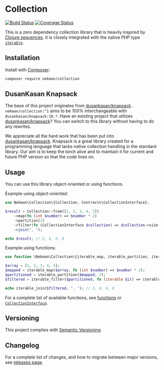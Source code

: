 # Collection

[![Build Status](https://circleci.com/gh/Ekman/collection.svg?style=svg)](https://app.circleci.com/pipelines/github/Ekman/collection)
[![Coverage Status](https://coveralls.io/repos/github/Ekman/collection/badge.svg?branch=master)](https://coveralls.io/github/Ekman/collection?branch=master)

This is a zero dependency collection library that is heavily inspired
by [Clojure sequences](https://clojure.org/reference/sequences). It is closely integrated with the native PHP
type [`iterable`](https://www.php.net/manual/en/language.types.iterable.php).

## Installation

Install with [Composer](https://getcomposer.org/):

```bash
composer require nekman/collection
```

## DusanKasan Knapsack

The base of this project originates from [dusankasan/knapsack](https://github.com/DusanKasan/Knapsack)
. `nekman/collection:^1` aims to be 100% interchangeable with `dusankasan/knapsack:10.*`. Have an existing project that
utilizes [dusankasan/knapsack](https://github.com/DusanKasan/Knapsack)? You can switch to this library without having to
do any rewrites.

We appreciate all the hard work that has been put into [dusankasan/knapsack](https://github.com/DusanKasan/Knapsack).
Knapsack is a great library created for a programming language that lacks native collection handling in the standard
library. Our aim is to keep the torch alive and to maintain it for current and future PHP version so that the code lives
on.

## Usage

You can use this library object-oriented or using functions.

Example using object-oriented:

```php
use Nekman\Collection\{Collection, Contracts\CollectionInterface};

$result = Collection::from([1, 2, 3, 4, 5])
    ->map(fn (int $number) => $number * 2)
    ->partition(2)
    ->filter(fn (CollectionInterface $collection) => $collection->size() < 10)
    ->join(", ");

echo $result; // 2, 4, 6, 8
```

Example using functions:

```php
use function \Nekman\Collection\{iterable_map, iterable_partition, iterable_filter, iterable_size, iterable_join};

$array = [1, 2, 3, 4, 5];
$mapped = iterable_map($array, fn (int $number) => $number * 2);
$partitioned = iterable_partition($mapped, 2);
$filtered = iterable_filter($partitioned, fn (iterable $it) => iterable_size($it) < 10);

echo iterable_join($filtered, ", "); // 2, 4, 6, 8
```

For a complete list of available functions, see [functions](src/operations.php)
or [`CollectionInterface`](src/Contracts/CollectionInterface.php).

## Versioning

This project complies with [Semantic Versioning](https://semver.org/).

## Changelog

For a complete list of changes, and how to migrate between major versions,
see [releases page](https://github.com/Ekman/collection/releases).

